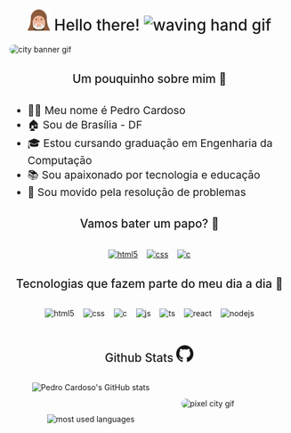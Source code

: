 <!-- Hello There Title -->
<h1 style="text-align: center; font-weight: 500;">
    <img style="width: 2.5rem" src="./assets/obiwan-icon.png" alt="obiwan icon">
    Hello there!
    <img style="width: 2.5rem" src="https://c.tenor.com/SNL9_xhZl9oAAAAi/waving-hand-joypixels.gif" alt="waving hand gif" />
</h1>

<!-- Banner -->
<img style="border-radius: 1rem;" src="https://i.pinimg.com/originals/fa/dc/b2/fadcb24075acb650de29f258af69d830.gif" alt="city banner gif" />

<!-- Sobre mim -->
<h2 style="text-align: center; margin: 2rem 0; font-weight: 500;">Um pouquinho sobre mim 👾</h2>
<ul style="font-size: 1.2rem">
    <li>🐱‍👤 Meu nome é Pedro Cardoso </li>
    <li>🏠 Sou de Brasília - DF </li>
    <li>🎓 Estou cursando graduação em Engenharia da Computação</li>
    <li>📚 Sou apaixonado por tecnologia e educação </li>
    <li>🚀 Sou movido pela resolução de problemas </li>
  </ul>

<!-- Redes sociais -->
<h2 style="text-align: center; margin: 2rem 0; font-weight: 500;">Vamos bater um papo? 👻</h2>

<div style="display: flex; gap: 1rem; flex-wrap: wrap; justify-content: center;">
    <a href="https://www.linkedin.com/in/pedroh-cardoso/" targer="_blank">
        <img align="center" alt="html5" src="https://img.shields.io/badge/LinkedIn-0077B5?style=for-the-badge&logo=linkedin&logoColor=white" />
    </a>
    <a href="mailto:phlc.dev@gmail.com" targer="_blank">
        <img align="center" alt="css" src="https://img.shields.io/badge/Gmail-D14836?style=for-the-badge&logo=gmail&logoColor=white" />
    </a>
    <a href="https://steamcommunity.com/id/ph-cardoso" targer="_blank">
        <img align="center" alt="c" src="https://img.shields.io/badge/Steam-000000?style=for-the-badge&logo=steam&logoColor=white" />
    </a>
</div>

<h2 style="text-align: center; margin: 2rem 0; font-weight: 500;">Tecnologias que fazem parte do meu dia a dia 🚀</h2>

<div style="display: flex; gap: 1rem; flex-wrap: wrap; justify-content: center;">
    <img align="center" alt="html5" src="https://img.shields.io/badge/HTML5-E34F26?style=for-the-badge&logo=html5&logoColor=white" />
    <img align="center" alt="css" src="https://img.shields.io/badge/CSS3-1572B6?style=for-the-badge&logo=css3&logoColor=white" />
    <img align="center" alt="c" src="https://img.shields.io/badge/C-00599C?style=for-the-badge&logo=c&logoColor=white" />
    <img align="center" alt="js" src="https://img.shields.io/badge/JavaScript-F7DF1E?style=for-the-badge&logo=javascript&logoColor=black" />
    <img align="center" alt="ts" src="https://img.shields.io/badge/TypeScript-007ACC?style=for-the-badge&logo=typescript&logoColor=white" />
    <img align="center" alt="react" src="https://img.shields.io/badge/React-20232A?style=for-the-badge&logo=react&logoColor=61DAFB" />
    <img align="center" alt="nodejs" src="https://img.shields.io/badge/Node.js-43853D?style=for-the-badge&logo=node.js&logoColor=white" />
</div><br/>

<!-- Sobre mim -->
<h2 style="text-align: center; margin: 2rem 0; font-weight: 500;">
    Github Stats
    <img style="width: 2rem" src="./assets/github-icon.svg"/>
</h2>

<div style="
    display: grid;
    grid-template-columns: 1.2fr 0.8fr;
    grid-template-rows: 1fr 1fr;
    gap: 0px 1rem;
    align-items: center;
">
    <div style="
        grid-column: 1;
        grid-row: 1/span 2;
        display: flex;
        flex-direction: column;
        gap: 2.5rem;
        align-items: center;
    ">
        <div style="margin: 0; padding: 0;">
            <img style="width: 100%;"  src="https://github-readme-stats.vercel.app/api?username=ph-cardoso&count_private=true&hide=stars,issues&show_icons=true&theme=dark" alt="Pedro Cardoso's GitHub stats"/>
        </div>
        <div style=" margin: 0; padding: 0;">
            <img style="width: 100%;" src="https://github-readme-stats.vercel.app/api/top-langs/?username=ph-cardoso&theme=dark" alt="most used languages"/>
        </div>
    </div>
    <div style="grid-column: 2; grid-row: 1 / span 2; margin: 0; padding: 0;">
        <img style="width: 100%; border-radius: 1rem;"  src="https://i.pinimg.com/originals/7a/6e/9f/7a6e9f827f009db075bea9d6d3fbf2ca.gif" alt="pixel city gif"/>
    </div>
</div>
